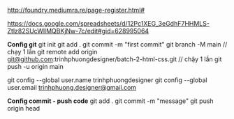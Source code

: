 http://foundry.mediumra.re/page-register.html#

https://docs.google.com/spreadsheets/d/12Pc1XEG_3eGdhF7HHMLS-Ztlz82SUcWllMQBKjNw-7c/edit#gid=628995064

**Config git**
git init
git add .
git commit -m "first commit"
git branch -M main // chạy 1 lần
git remote add origin git@github.com:trinhphuongdesigner/batch-2-html-css.git // chậy 1 lần
git push -u origin main


git config --global user.name trinhphuongdesigner
git config --global user.email trinhphuong.designer@gmail.com

**Config commit - push code**
git add .
git commit -m "message"
git push origin head 